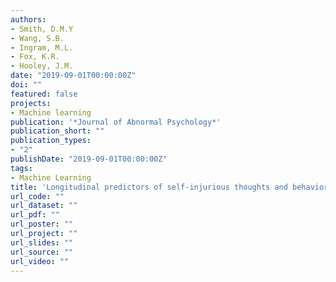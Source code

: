 ```yaml
---
authors:
- Smith, D.M.Y
- Wang, S.B.
- Ingram, M.L.
- Fox, K.R.
- Hooley, J.M.
date: "2019-09-01T00:00:00Z"
doi: ""
featured: false
projects: 
- Machine learning
publication: '*Journal of Abnormal Psychology*'
publication_short: ""
publication_types:
- "2"
publishDate: "2019-09-01T00:00:00Z"
tags:
- Machine Learning
title: 'Longitudinal predictors of self-injurious thoughts and behaviors in sexual and gender minority adolescents'
url_code: ""
url_dataset: ""
url_pdf: ""
url_poster: ""
url_project: ""
url_slides: ""
url_source: ""
url_video: ""
---
```


